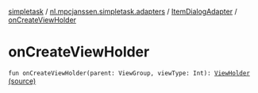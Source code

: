 [simpletask](../../index.md) / [nl.mpcjanssen.simpletask.adapters](../index.md) / [ItemDialogAdapter](index.md) / [onCreateViewHolder](.)

# onCreateViewHolder

`fun onCreateViewHolder(parent: ViewGroup, viewType: Int): `[`ViewHolder`](-view-holder/index.md) [(source)](https://github.com/mpcjanssen/simpletask-android/blob/master/src/main/java/nl/mpcjanssen/simpletask/adapters/ItemDialogAdapter.kt#L47)